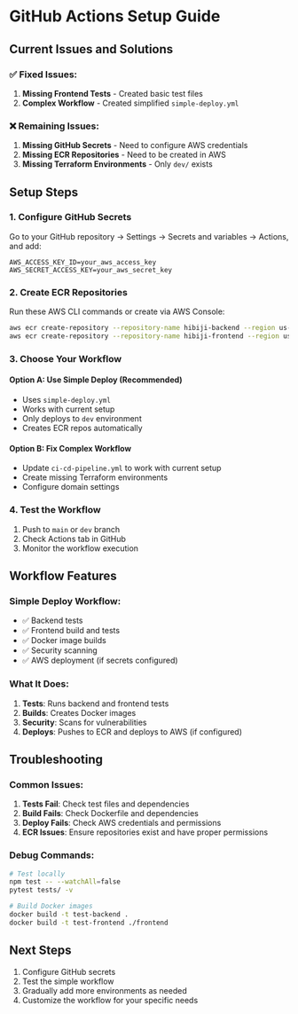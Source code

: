# GitHub Actions Setup Guide

## Current Issues and Solutions

### ✅ **Fixed Issues:**

1. **Missing Frontend Tests** - Created basic test files
2. **Complex Workflow** - Created simplified `simple-deploy.yml`

### ❌ **Remaining Issues:**

1. **Missing GitHub Secrets** - Need to configure AWS credentials
2. **Missing ECR Repositories** - Need to be created in AWS
3. **Missing Terraform Environments** - Only `dev/` exists

## Setup Steps

### 1. Configure GitHub Secrets

Go to your GitHub repository → Settings → Secrets and variables → Actions, and add:

```
AWS_ACCESS_KEY_ID=your_aws_access_key
AWS_SECRET_ACCESS_KEY=your_aws_secret_key
```

### 2. Create ECR Repositories

Run these AWS CLI commands or create via AWS Console:

```bash
aws ecr create-repository --repository-name hibiji-backend --region us-west-1
aws ecr create-repository --repository-name hibiji-frontend --region us-west-1
```

### 3. Choose Your Workflow

#### Option A: Use Simple Deploy (Recommended)

- Uses `simple-deploy.yml`
- Works with current setup
- Only deploys to `dev` environment
- Creates ECR repos automatically

#### Option B: Fix Complex Workflow

- Update `ci-cd-pipeline.yml` to work with current setup
- Create missing Terraform environments
- Configure domain settings

### 4. Test the Workflow

1. Push to `main` or `dev` branch
2. Check Actions tab in GitHub
3. Monitor the workflow execution

## Workflow Features

### Simple Deploy Workflow:

- ✅ Backend tests
- ✅ Frontend build and tests
- ✅ Docker image builds
- ✅ Security scanning
- ✅ AWS deployment (if secrets configured)

### What It Does:

1. **Tests**: Runs backend and frontend tests
2. **Builds**: Creates Docker images
3. **Security**: Scans for vulnerabilities
4. **Deploys**: Pushes to ECR and deploys to AWS (if configured)

## Troubleshooting

### Common Issues:

1. **Tests Fail**: Check test files and dependencies
2. **Build Fails**: Check Dockerfile and dependencies
3. **Deploy Fails**: Check AWS credentials and permissions
4. **ECR Issues**: Ensure repositories exist and have proper permissions

### Debug Commands:

```bash
# Test locally
npm test -- --watchAll=false
pytest tests/ -v

# Build Docker images
docker build -t test-backend .
docker build -t test-frontend ./frontend
```

## Next Steps

1. Configure GitHub secrets
2. Test the simple workflow
3. Gradually add more environments as needed
4. Customize the workflow for your specific needs
